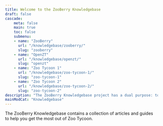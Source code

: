 ```yaml
---
title: Welcome to the ZooBerry Knowledgebase
draft: false
cascade:
    meta: false
    main: true
    toc: false
    submenu:
    - name: "ZooBerry"
      url: "/knowledgebase/zooberry/"
      slug: "zooberry"
    - name: "OpenZT" 
      url: "/knowledgebase/openzt/"
      slug: "openzt"
    - name: "Zoo Tycoon 1"
      url: "/knowledgebase/zoo-tycoon-1/"
      slug: "zoo-tycoon-1"
    - name: "Zoo Tycoon 2"
      url: "/knowledgebase/zoo-tycoon-2/"
      slug: "zoo-tycoon-2"
description: "The ZooBerry Knowledgebase project has a dual purpose: to archive old tutorials at risk of being lost but also to provide new tutorials and guides for the Zoo Tycoon community whenever possible. This section is of course a work in progress and will be updated as new content is added."
mainModCat: "Knowledgebase"
---
```


The ZooBerry Knowledgebase contains a collection of articles and guides to help you get the most out of Zoo Tycoon.
